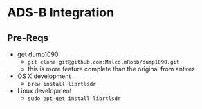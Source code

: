# ADS-B Integration

## Pre-Reqs
- get dump1090
    - `git clone git@github.com:MalcolmRobb/dump1090.git`
    - this is more feature complete than the original from antirez
- OS X development
    - `brew install librtlsdr`
- Linux development
    - `sudo apt-get install librtlsdr`
